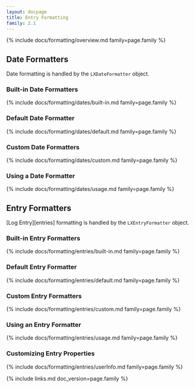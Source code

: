 ```yaml
---
layout: docpage
title: Entry Formatting
family: 2.1
---
```


{% include docs/formatting/overview.md family=page.family %}


## Date Formatters

Date formatting is handled by the `LXDateFormatter` object.

### Built-in Date Formatters

{% include docs/formatting/dates/built-in.md family=page.family %}

### Default Date Formatter

{% include docs/formatting/dates/default.md family=page.family %}

### Custom Date Formatters

{% include docs/formatting/dates/custom.md family=page.family %}

### Using a Date Formatter

{% include docs/formatting/dates/usage.md family=page.family %}


## Entry Formatters

[Log Entry][entries] formatting is handled by the `LXEntryFormatter` object.

### Built-in Entry Formatters

{% include docs/formatting/entries/built-in.md family=page.family %}

### Default Entry Formatter

{% include docs/formatting/entries/default.md family=page.family %}

### Custom Entry Formatters

{% include docs/formatting/entries/custom.md family=page.family %}

### Using an Entry Formatter

{% include docs/formatting/entries/usage.md family=page.family %}

### Customizing Entry Properties

{% include docs/formatting/entries/userInfo.md family=page.family %}


{% include links.md doc_version=page.family %}
